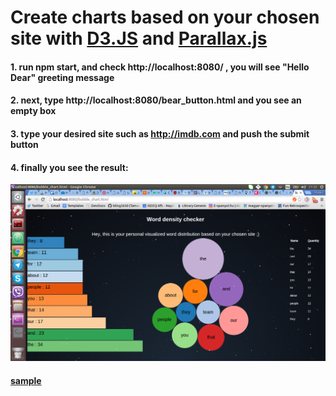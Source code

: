 # Create charts based on your chosen site with [D3.JS](https://d3js.org/) and [Parallax.js](http://matthew.wagerfield.com/parallax/)

#### 1. run npm start, and check http://localhost:8080/ , you will see "Hello Dear" greeting message

#### 2. next, type http://localhost:8080/bear_button.html and you see an empty box

#### 3. type your desired site such as http://imdb.com and push the submit button

#### 4. finally you see the result:
![alt text][logo]

[logo]:https://github.com/bling5630/Cookbook/blob/master/rest_api/submit_and_load/public/example.png

#### [sample](http://hijiangtao.github.io/ss-vis-component/)
